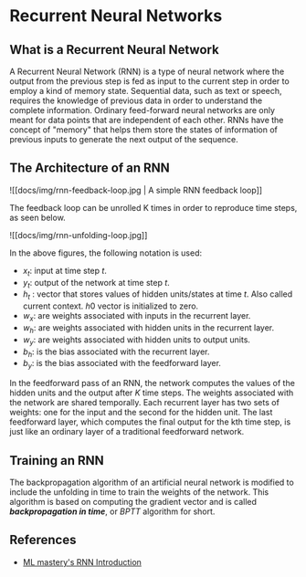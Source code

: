 # Recurrent Neural Networks

## What is a Recurrent Neural Network

A Recurrent Neural Network (RNN) is a type of neural network where the output from the previous step is fed as input to the current step in order to employ a kind of memory state. Sequential data, such as text or speech, requires the knowledge of previous data in order to understand the complete information. Ordinary feed-forward neural networks are only meant for data points that are independent of each other. RNNs have the concept of "memory" that helps them store the states of information of previous inputs to generate the next output of the sequence.

## The Architecture of an RNN

![[docs/img/rnn-feedback-loop.jpg | A simple RNN feedback loop]]

The feedback loop can be unrolled K times in order to reproduce time steps, as seen below.

![[docs/img/rnn-unfolding-loop.jpg]]

In the above figures, the following notation is used:

- $x_t$: input at time step $t$.
- $y_t$: output of the network at time step $t$.
- $h_t$ : vector that stores values of hidden units/states at time $t$. Also called current context. $h0$ vector is initialized to zero.
- $w_x$: are weights associated with inputs in the recurrent layer.
- $w_h$: are weights associated with hidden units in the recurrent layer.
- $w_y$: are weights associated with hidden units to output units.
- $b_h$: is the bias associated with the recurrent layer.
- $b_y$: is the bias associated with the feedforward layer.

In the feedforward pass of an RNN, the network computes the values of the hidden units and the output after _K_ time steps. The weights associated with the network are shared temporally. Each recurrent layer has two sets of weights: one for the input and the second for the hidden unit. The last feedforward layer, which computes the final output for the kth time step, is just like an ordinary layer of a traditional feedforward network.
## Training an RNN

The backpropagation algorithm of an artificial neural network is modified to include the unfolding in time to train the weights of the network. This algorithm is based on computing the gradient vector and is called **_backpropagation in time_**, or *BPTT* algorithm for short.

## References

- [ML mastery's RNN Introduction](https://machinelearningmastery.com/an-introduction-to-recurrent-neural-networks-and-the-math-that-powers-them/)
